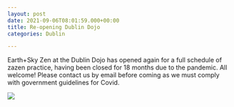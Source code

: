 ```yaml
---
layout: post
date: 2021-09-06T08:01:59.000+00:00
title: Re-opening Dublin Dojo
categories: Dublin

---
```

Earth+Sky Zen at the Dublin Dojo has opened again for a full schedule of zazen practice, having been closed for 18 months due to the pandemic. All welcome! Please contact us by email before coming as we must comply with government guidelines for Covid.

 ![](https://zenireland.s3.eu-west-1.amazonaws.com/Dojo_Opening.jpg)
